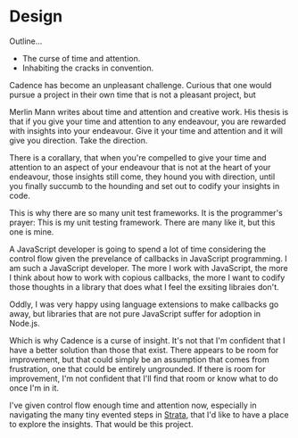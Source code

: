 # Design

Outline...

 * The curse of time and attention.
 * Inhabiting the cracks in convention.

Cadence has become an unpleasant challenge. Curious that one would pursue a
project in their own time that is not a pleasant project, but 

Merlin Mann writes about time and attention and creative work. His thesis is
that if you give your time and attention to any endeavour, you are rewarded with
insights into your endeavour. Give it your time and attention and it will give
you direction. Take the direction.

There is a corallary, that when you're compelled to give your time and attention
to an aspect of your endeavour that is not at the heart of your endeavour, those
insights still come, they hound you with direction, until you finally succumb to
the hounding and set out to codify your insights in code.

This is why there are so many unit test frameworks. It is the programmer's
prayer: This is my unit testing framework. There are many like it, but this one
is mine.

A JavaScript developer is going to spend a lot of time considering the control
flow given the prevelance of callbacks in JavaScript programming. I am such a
JavaScript developer. The more I work with JavaScript, the more I think about
how to work with copious callbacks, the more I want to codify those thoughts in
a library that does what I feel the exsiting libraies don't.

Oddly, I was very happy using language extensions to make callbacks go away, but
libraries that are not pure JavaScript suffer for adoption in Node.js.

Which is why Cadence is a curse of insight. It's not that I'm confident that I
have a better solution than those that exist. There appears to be room for
improvement, but that could simply be an assumption that comes from frustration,
one that could be entirely ungrounded. If there is room for improvement, I'm not
confident that I'll find that room or know what to do once I'm in it.

I've given control flow enough time and attention now, especially in navigating
the many tiny evented steps in [Strata](https://github.com/bigeasy/strata), that
I'd like to have a place to explore the insights. That would be this project.
